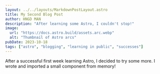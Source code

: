 ```yaml
---
layout: ../../layouts/MarkdownPostLayout.astro
title: My Second Blog Post
author: HNGD MAN
description: "After learning some Astro, I couldn't stop!"
image:
  url: "https://docs.astro.build/assets.arc.webp"
  alt: "Thumbnail of Astro arcs"
pubDate: 2023-10-18
tags: ["astro", "blogging", "learning in public", "successes"]
---
```


After a successful first week learning Astro, I decided to try some more. I wrote and imported a small component from memory!

